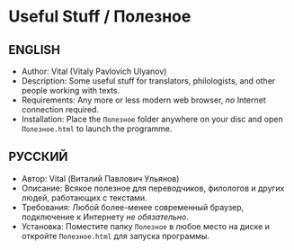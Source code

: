 # Useful Stuff / Полезное
## ENGLISH
* Author: Vital (Vitaly Pavlovich Ulyanov)
* Description: Some useful stuff for translators, philologists, and other people working with texts.
* Requirements: Any more or less modern web browser, *no* Internet connection required.
* Installation: Place the `Полезное` folder anywhere on your disc and open `Полезное.html` to launch the programme.

## РУССКИЙ
* Автор: Vital (Виталий Павлович Ульянов)
* Описание: Всякое полезное для переводчиков, филологов и других людей, работающих с текстами.
* Требования: Любой более-менее современный браузер, подключение к Интернету *не обязательно*.
* Установка: Поместите папку `Полезное` в любое место на диске и откройте `Полезное.html` для запуска программы.